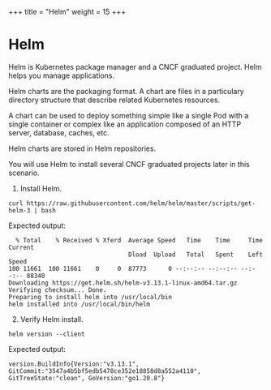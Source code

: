 +++
title = "Helm"
weight = 15
+++

# Helm

Helm is Kubernetes package manager and a CNCF graduated project. Helm helps you manage applications.

Helm charts are the packaging format. A chart are files in a particulary directory structure that describe related Kubernetes resources.

A chart can be used to deploy something simple like a single Pod with a single container or complex like an application composed of an HTTP server, database, caches, etc.

Helm charts are stored in Helm repositories.

You will use Helm to install several CNCF graduated projects later in this scenario.

1. Install Helm.

```ctr:kubernetes
curl https://raw.githubusercontent.com/helm/helm/master/scripts/get-helm-3 | bash
```

Expected output:

```shell
  % Total    % Received % Xferd  Average Speed   Time    Time     Time  Current
                                 Dload  Upload   Total   Spent    Left  Speed
100 11661  100 11661    0     0  87773      0 --:--:-- --:--:-- --:--:-- 88340
Downloading https://get.helm.sh/helm-v3.13.1-linux-amd64.tar.gz
Verifying checksum... Done.
Preparing to install helm into /usr/local/bin
helm installed into /usr/local/bin/helm
```

2. Verify Helm install.

```ctr:kubernetes
helm version --client
```

Expected output:

```shell
version.BuildInfo{Version:"v3.13.1", GitCommit:"3547a4b5bf5edb5478ce352e18858d8a552a4110", GitTreeState:"clean", GoVersion:"go1.20.8"}
```


